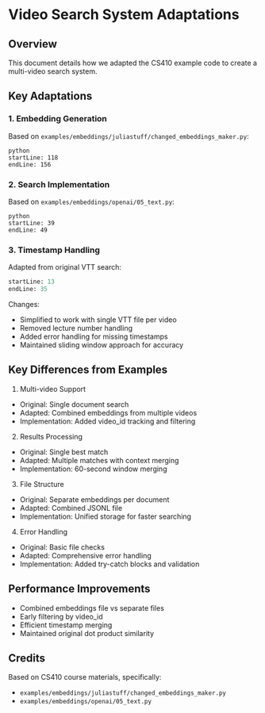 # Video Search System Adaptations

## Overview
This document details how we adapted the CS410 example code to create a multi-video search system.

## Key Adaptations

### 1. Embedding Generation
Based on `examples/embeddings/juliastuff/changed_embeddings_maker.py`:
```
python
startLine: 118
endLine: 156
```

### 2. Search Implementation
Based on `examples/embeddings/openai/05_text.py`:
```
python
startLine: 39
endLine: 49
```
### 3. Timestamp Handling
Adapted from original VTT search:

```python
startLine: 13
endLine: 35
```

Changes:
- Simplified to work with single VTT file per video
- Removed lecture number handling
- Added error handling for missing timestamps
- Maintained sliding window approach for accuracy

## Key Differences from Examples

1. Multi-video Support
- Original: Single document search
- Adapted: Combined embeddings from multiple videos
- Implementation: Added video_id tracking and filtering

2. Results Processing
- Original: Single best match
- Adapted: Multiple matches with context merging
- Implementation: 60-second window merging

3. File Structure
- Original: Separate embeddings per document
- Adapted: Combined JSONL file
- Implementation: Unified storage for faster searching

4. Error Handling
- Original: Basic file checks
- Adapted: Comprehensive error handling
- Implementation: Added try-catch blocks and validation

## Performance Improvements
- Combined embeddings file vs separate files
- Early filtering by video_id
- Efficient timestamp merging
- Maintained original dot product similarity

## Credits
Based on CS410 course materials, specifically:
- `examples/embeddings/juliastuff/changed_embeddings_maker.py`
- `examples/embeddings/openai/05_text.py`